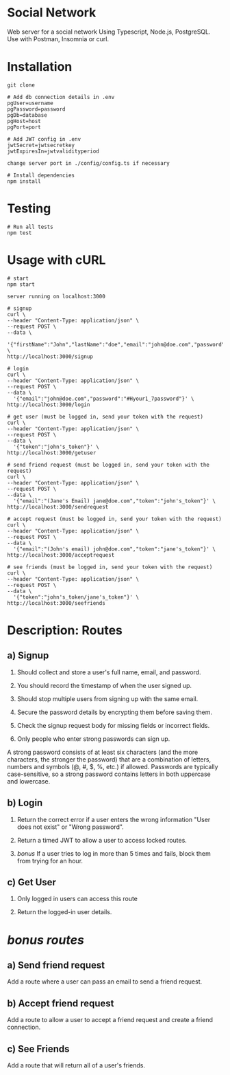 # Social Network
Web server for a social network Using Typescript, Node.js, PostgreSQL. Use with Postman, Insomnia or curl.

# Installation 
``` 
git clone 

# Add db connection details in .env
pgUser=username   
pgPassword=password
pgDb=database
pgHost=host
pgPort=port

# Add JWT config in .env
jwtSecret=jwtsecretkey   
jwtExpiresIn=jwtvalidityperiod

change server port in ./config/config.ts if necessary
  
# Install dependencies
npm install
```

# Testing
```
# Run all tests
npm test
```
# Usage with cURL
```
# start
npm start

server running on localhost:3000

# signup
curl \
--header "Content-Type: application/json" \
--request POST \
--data \
  '{"firstName":"John","lastName":"doe","email":"john@doe.com","password":"#Hyour1_7password"}' \
http://localhost:3000/signup

# login
curl \
--header "Content-Type: application/json" \
--request POST \
--data \
  '{"email":"john@doe.com","password":"#Hyour1_7password"}' \
http://localhost:3000/login

# get user (must be logged in, send your token with the request)
curl \
--header "Content-Type: application/json" \
--request POST \
--data \
  '{"token":"john's_token"}' \
http://localhost:3000/getuser

# send friend request (must be logged in, send your token with the request)
curl \
--header "Content-Type: application/json" \
--request POST \
--data \
  '{"email":"(Jane's Email) jane@doe.com","token":"john's_token"}' \
http://localhost:3000/sendrequest

# accept request (must be logged in, send your token with the request)
curl \
--header "Content-Type: application/json" \
--request POST \
--data \
  '{"email":"(John's email) john@doe.com","token":"jane's_token"}' \
http://localhost:3000/acceptrequest

# see friends (must be logged in, send your token with the request)
curl \
--header "Content-Type: application/json" \
--request POST \
--data \
  '{"token":"john's_token/jane's_token"}' \
http://localhost:3000/seefriends
```

# Description: Routes
## a) Signup

1. Should collect and store a user's full name, email, and password.

2. You should record the timestamp of when the user signed up.

3. Should stop multiple users from signing up with the same email.

4. Secure the password details by encrypting them before saving them.

5. Check the signup request body for missing fields or incorrect fields.

6. Only people who enter strong passwords can sign up.

A strong password consists of at least six characters (and the more characters, the stronger the password) that are a combination of letters, numbers and symbols (@, #, $, %, etc.) if allowed. Passwords are typically case-sensitive, so a strong password contains letters in both uppercase and lowercase.

## b) Login

1. Return the correct error if a user enters the wrong information "User does not exist" or "Wrong password".

2. Return a timed JWT to allow a user to access locked routes.

3. *bonus* If a user tries to log in more than 5 times and fails, block them from trying for an hour.

## c) Get User

1. Only logged in users can access this route

2. Return the logged-in user details.

# *bonus routes*

## a) Send friend request

Add a route where a user can pass an email to send a friend request.

## b) Accept friend request

Add a route to allow a user to accept a friend request and create a friend connection.

## c) See Friends

Add a route that will return all of a user's friends.
